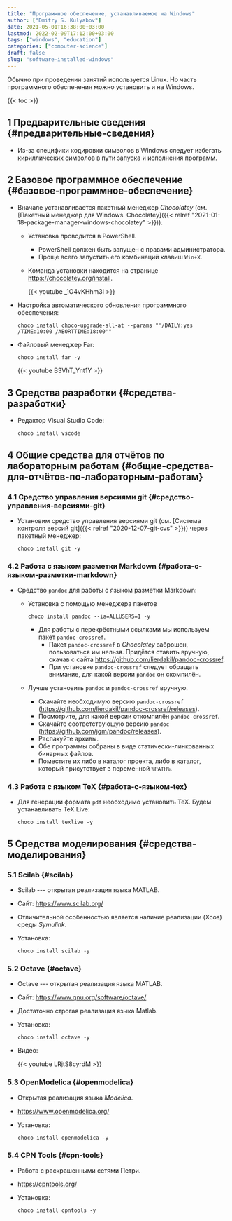 ```yaml
---
title: "Программное обеспечение, устанавливаемое на Windows"
author: ["Dmitry S. Kulyabov"]
date: 2021-05-01T16:38:00+03:00
lastmod: 2022-02-09T17:12:00+03:00
tags: ["windows", "education"]
categories: ["computer-science"]
draft: false
slug: "software-installed-windows"
---
```


Обычно при проведении занятий используется Linux. Но часть программного обеспечения можно установить и на Windows.

<!--more-->

{{< toc >}}


## <span class="section-num">1</span> Предварительные сведения {#предварительные-сведения}

-   Из-за специфики кодировки символов в Windows следует избегать кириллических символов в пути запуска и исполнения программ.


## <span class="section-num">2</span> Базовое программное обеспечение {#базовое-программное-обеспечение}

-   Вначале устанавливается пакетный менеджер _Chocolatey_ (см. [Пакетный менеджер для Windows. Chocolatey]({{< relref "2021-01-18-package-manager-windows-chocolatey" >}})).
    -   Установка проводится в PowerShell.
        -   PowerShell должен быть запущен с правами администратора.
        -   Проще всего запустить его комбинаций клавиш `Win+X`.
    -   Команда установки находится на странице <https://chocolatey.org/install>.

        {{< youtube _1O4vKHhm3I >}}
-   Настройка автоматического обновления программного обеспечения:

    ```shell
    choco install choco-upgrade-all-at --params "'/DAILY:yes /TIME:10:00 /ABORTTIME:18:00'"
    ```
-   Файловый менеджер Far:

    ```shell
    choco install far -y
    ```

    {{< youtube B3VhT_Ynt1Y >}}


## <span class="section-num">3</span> Средства разработки {#средства-разработки}

-   Редактор Visual Studio Code:

    ```shell
    choco install vscode
    ```


## <span class="section-num">4</span> Общие средства для отчётов по лабораторным работам {#общие-средства-для-отчётов-по-лабораторным-работам}


### <span class="section-num">4.1</span> Средство управления версиями git {#средство-управления-версиями-git}

-   Установим средство управления версиями git (см. [Система контроля версий git]({{< relref "2020-12-07-git-cvs" >}})) через пакетный менеджер:

    ```shell
    choco install git -y
    ```


### <span class="section-num">4.2</span> Работа с языком разметки Markdown {#работа-с-языком-разметки-markdown}

-   Средство `pandoc` для работы с языком разметки Markdown:
    -   Установка с помощью менеджера пакетов

        ```shell
        choco install pandoc --ia=ALLUSERS=1 -y
        ```

        -   Для работы с перекрёстными ссылками мы используем пакет `pandoc-crossref`.
            -   Пакет `pandoc-crossref` в _Chocolatey_ заброшен, пользоваться им нельзя. Придётся ставить вручную, скачав с сайта <https://github.com/lierdakil/pandoc-crossref>.
            -   При установке `pandoc-crossref` следует обращать внимание, для какой версии `pandoc` он скомпилён.
    -   Лучше установить `pandoc` и `pandoc-crossref` вручную.
        -   Скачайте необходимую версию `pandoc-crossref` (<https://github.com/lierdakil/pandoc-crossref/releases>).
        -   Посмотрите, для какой версии откомпилён `pandoc-crossref`.
        -   Скачайте соответствующую версию `pandoc` (<https://github.com/jgm/pandoc/releases>).
        -   Распакуйте архивы.
        -   Обе программы собраны в виде статически-линкованных бинарных файлов.
        -   Поместите их либо в каталог проекта, либо в каталог, который присутствует в переменной `%PATH%`.


### <span class="section-num">4.3</span> Работа с языком TeX {#работа-с-языком-tex}

-   Для генерации формата `pdf` необходимо установить TeX. Будем устанавливать TeX Live:

    ```shell
    choco install texlive -y
    ```


## <span class="section-num">5</span> Средства моделирования {#средства-моделирования}


### <span class="section-num">5.1</span> Scilab {#scilab}

-   Scilab --- открытая реализация языка MATLAB.
-   Сайт: <https://www.scilab.org/>
-   Отличительной особенностью является наличие реализации (Xcos) среды _Symulink_.
-   Установка:

    ```shell
    choco install scilab -y
    ```


### <span class="section-num">5.2</span> Octave {#octave}

-   Octave --- открытая реализация языка MATLAB.
-   Сайт: <https://www.gnu.org/software/octave/>
-   Достаточно строгая реализация языка Matlab.
-   Установка:

    ```shell
    choco install octave -y
    ```
-   Видео:

    {{< youtube LRjtS8cyrdM >}}


### <span class="section-num">5.3</span> OpenModelica {#openmodelica}

-   Открытая реализация языка _Modelica_.
-   <https://www.openmodelica.org/>
-   Установка:

    ```shell
    choco install openmodelica -y
    ```


### <span class="section-num">5.4</span> CPN Tools {#cpn-tools}

-   Работа с раскрашенными сетями Петри.
-   <https://cpntools.org/>
-   Установка:

    ```shell
    choco install cpntools -y
    ```
